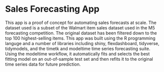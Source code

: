 # Sales Forecasting App

This app is a proof of concept for automating sales forecasts at scale. The dataset used is a subset of the Walmart item sales dataset used in the M5 forecasting competition. The original dataset has been filtered down to the top 100 highest-selling items. This app was built using the R programming languge and a number of libraries including shiny, flexdashboard, tidyverse, tidymodels, and the timetk and modeltime time series forecasting suite. Using the modeltime workflow, it automatically fits and selects the best fitting model on an out-of-sample test set and then refits it to the original time series data for future prediction. 

